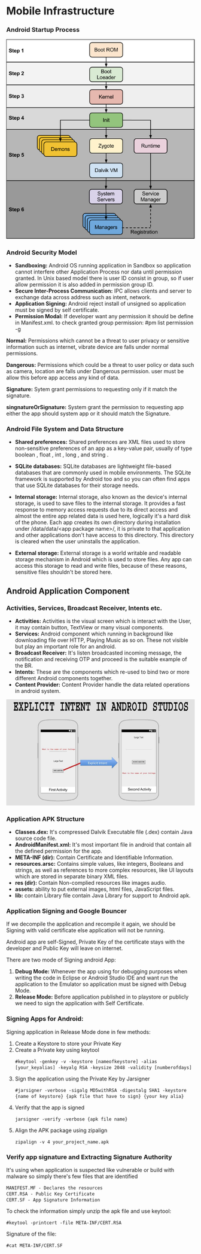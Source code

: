 # **Mobile Infrastructure**

### **Android Startup Process** ###

![Image result for android startup process](<../../attachments/1 (1).png>)

### **Android Security Model** ###

- **Sandboxing:** Android OS running application in Sandbox so application cannot interfere other Application Process nor data until permission granted. In Unix based model there is user ID consist in group, so if user allow permission it is also added in permission group ID.
- **Secure Inter-Process Communication:** IPC allows clients and server to exchange data across address such as intent, network.
- **Application Signing:** Android reject install of unsigned so application must be signed by self certificate.
- **Permission Modal:** If developer want any permission it should be define in Manifest.xml. to check granted group permission: #pm list permission -g

&#x20;           **Normal:** Permissions which cannot be  a threat to user privacy or sensitive information such  as internet, vibrate device are falls under normal permissions.

&#x20;           **Dangerous:** Permissions which could be a threat to user policy or data such as camera, location are falls under Dangerous permission. user must be allow this before app access any kind of data.

&#x20;          **Signature:** Sytem grant permissions to requesting only if it match the signature.

&#x20;          **singnatureOrSignature:** System grant the permission to requesting app either the app should system app or it should match the Signature.

### **Android File System and Data Structure**

- **Shared preferences:** Shared preferences are XML files used to store non-sensitive preferences of an app as a key-value pair, usually of type boolean , float , int , long , and string .

- **SQLite databases:** SQLite databases are lightweight file-based databases that are commonly used in mobile environments. The SQLite framework is supported by Android too and so you can often find apps that use SQLite databases for their storage needs.

- **Internal storage:** Internal storage, also known as the device's internal storage, is used to save files to the internal storage. It provides a fast response to memory access requests due to its direct access and almost the entire app related data is used here, logically it's a hard disk of the phone. Each app creates its own directory during installation under /data/data/\<app package name>/, it is private to that application and other applications don't have access to this directory. This directory is cleared when the user uninstalls the application.

- **External storage:** External storage is a world writable and readable storage mechanism in Android which is used to store files. Any app can access this storage to read and write files, because of these reasons, sensitive files shouldn't be stored here.

## **Android Application Component** ##

### **Activities, Services, Broadcast Receiver, Intents etc.** ###

* **Activities:** Activities is the visual screen which is interact with the User, it may contain button, TextView or many visual components.
* **Services:** Android component which running in background like downloading file over HTTP, Playing Music as so on. These not visible but play an important role for an android.
* **Broadcast Receiver:** It's listen broadcasted incoming message, the notification and receiving OTP and proceed is the suitable example of the BR.
* **Intents:** These are the components which re-used to bind two or more different Android components together.
* **Content Provider:** Content Provider handle the data related operations in android system.&#x20;

![Image result for intent android](../../attachments/2.jpeg)

### **Application APK Structure** ###

* **Classes.dex:** It's compressed Dalvik Executable file (.dex) contain Java source code file.
* **AndroidManifest.xml:** It's most important file in android that contain all the defined permission for the app.
* **META-INF (dir):** Contain Certificate and Identifiable Information.
* **resources.arsc:** Contains simple values, like integers, Booleans and strings, as well as references to more complex resources, like UI layouts which are stored in separate binary XML files.
* **res (dir):** Contain Non-complied resources like images audio.
* **assets:** ability to put external images, html files, JavaScript files.
* **lib:** contain Library file contain Java Library for support to Android apk.

### **Application Signing and Google Bouncer** ###

If we decompile the application and recompile it again, we should be Signing with valid certificate else application will not be running.

Android app are self-Signed, Private Key of the certificate stays with the developer and Public Key will leave on internet.

There are two mode of Signing android App:

1. **Debug Mode:** Whenever the app using for debugging purposes when writing the code in Eclipse or Android Studio IDE and want run the application to the Emulator so application must be signed with Debug Mode.
2. **Release Mode:** Before application published in to playstore or publicly we need to sign the application with Self Certificate.

### **Signing Apps for Android:** ###

Signing application in Release Mode done in few methods:

1. Create a Keystore to store your Private Key
2. Create a Private key using keytool  
   ```
   #keytool -genkey -v -keystore [nameofkeystore] -alias [your_keyalias] -keyalg RSA -keysize 2048 -validity [numberofdays]
   ```
3. Sign the application using the Private Key by Jarsigner  
   ```
   #jarsigner -verbose -sigalg MD5withRSA -digestalg SHA1 -keystore {name of keystore} {apk file that have to sign} {your key alia}
   ```
4. Verify that the app is signed  
   ```
   jarsigner -verify -verbose {apk file name}
   ```
5. Align the APK package using zipalign  
   ```
   zipalign -v 4 your_project_name.apk
   ```

### **Verify app signature and Extracting Signature Authority** ###

It's using when application is suspected like vulnerable or build with malware so simply there's few files that are identified

```
MANIFEST.MF - Declares the resources
CERT.RSA - Public Key Certificate
CERT.SF - App Signature Information
```

To check the information simply unzip the apk file and use keytool:

```
#keytool -printcert -file META-INF/CERT.RSA
```

Signature of the file:

```
#cat META-INF/CERT.SF
```
